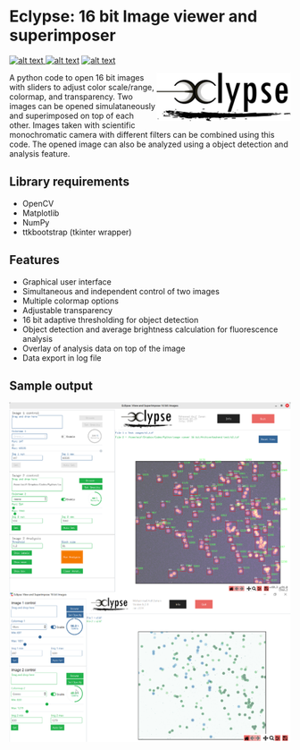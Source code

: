 # Eclypse: 16 bit Image viewer and superimposer

<p float="left">
<a href = "https://github.com/zaman13/16-bit-TIF-image-viewer/tree/main/Codes"> <img src="https://img.shields.io/badge/Language-Python-blue" alt="alt text"> </a>
<a href = "https://github.com/zaman13/16-bit-TIF-image-viewer/blob/main/LICENSE"> <img src="https://img.shields.io/github/license/zaman13/Poisson-solver-2D" alt="alt text"></a>
<a href = "https://github.com/zaman13/16-bit-TIF-image-viewer/tree/main/Codes"> <img src="https://img.shields.io/badge/version-0.15-red" alt="alt text"> </a>
</p>

<p>
  <img align = "right" src="https://github.com/zaman13/16-bit-TIF-image-viewer/blob/main/Sample%20output/ec_logo_90px.png"  width = "240" />


A python code to open 16 bit images with sliders to adjust color scale/range, colormap, and transparency. Two images can be opened simulataneously and superimposed on top of each other. Images taken with scientific monochromatic camera with different filters can be combined using this code. The opened image can also be analyzed using a object detection and analysis feature.  

</p>




## Library requirements
- OpenCV
- Matplotlib
- NumPy
- ttkbootstrap (tkinter wrapper)
  

## Features
- Graphical user interface
- Simultaneous and independent control of two images
- Multiple colormap options
- Adjustable transparency
- 16 bit adaptive thresholding for object detection
- Object detection and average brightness calculation for fluorescence analysis
- Overlay of analysis data on top of the image
- Data export in log file

## Sample output
<p>
  <img align = "left" src="https://github.com/zaman13/16-bit-TIF-image-viewer/blob/main/Sample%20output/gui_2.png"  width = "800" /> 
  <img align = "left" src="https://github.com/zaman13/16-bit-TIF-image-viewer/blob/main/Sample%20output/gui_1.png"  width = "800" />

</p>
   
